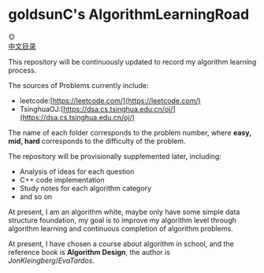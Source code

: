 # goldsunC's AlgorithmLearningRoad
:sun_with_face: <br />
[中文目录](./README_zh.md)

This repository will be continuously updated to record my algorithm 
learning process.

The sources of Problems currently include:
- leetcode:[https://leetcode.com/](https://leetcode.com/)
- TsinghuaOJ:[https://dsa.cs.tsinghua.edu.cn/oj/](https://dsa.cs.tsinghua.edu.cn/oj/)

The name of each folder corresponds to the 
problem number, where **easy, mid, hard** corresponds 
to the difficulty of the problem.

The repository will be provisionally supplemented 
later, including:
- Analysis of ideas for each question
- C++ code implementation
- Study notes for each algorithm category
- and so on

At present, I am an algorithm white, 
maybe only have some simple data structure foundation, 
my goal is to improve my algorithm level through algorithm 
learning and continuous completion of algorithm problems.

At present, I have chosen a course about algorithm in school,
and the reference book is **Algorithm Design**, the author is
$Jon Kleingberg / Eva Tardos$.

